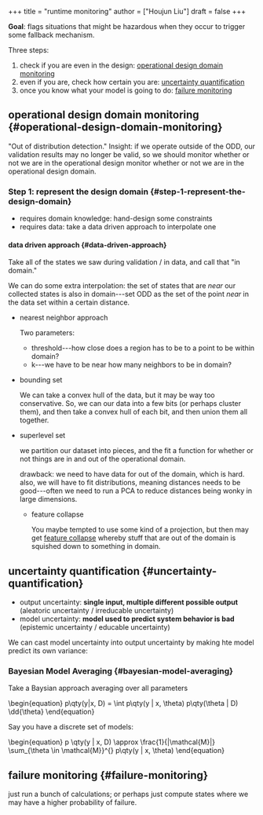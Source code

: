 +++
title = "runtime monitoring"
author = ["Houjun Liu"]
draft = false
+++

**Goal**: flags situations that might be hazardous when they occur to trigger some fallback mechanism.

Three steps:

1.  check if you are even in the design: [operational design domain monitoring](#operational-design-domain-monitoring)
2.  even if you are, check how certain you are: [uncertainty quantification](#uncertainty-quantification)
3.  once you know what your model is going to do: [failure monitoring](#failure-monitoring)


## operational design domain monitoring {#operational-design-domain-monitoring}

"Out of distribution detection." Insight: if we operate outside of the ODD, our validation results may no longer be valid, so we should monitor whether or not we are in the operational design monitor whether or not we are in the operational design domain.


### Step 1: represent the design domain {#step-1-represent-the-design-domain}

-   requires domain knowledge: hand-design some constraints
-   requires data: take a data driven approach to interpolate one


#### data driven approach {#data-driven-approach}

Take all of the states we saw during validation / in data, and call that "in domain."

We can do some extra interpolation: the set of states that are _near_ our collected states is also in domain---set ODD as the set of the point _near_ in the data set within a certain distance.

<!--list-separator-->

-  nearest neighbor approach

    Two parameters:

    -   threshold---how close does a region has to be to a point to be within domain?
    -   k---we have to be near how many neighbors to be in domain?

<!--list-separator-->

-  bounding set

    We can take a convex hull of the data, but it may be way too conservative. So, we can our data into a few bits (or perhaps cluster them), and then take a convex hull of each bit, and then union them all together.

<!--list-separator-->

-  superlevel set

    we partition our dataset into pieces, and the fit a function for whether or not things are in and out of the operational domain.

    drawback: we need to have data for out of the domain, which is hard. also, we will have to fit distributions, meaning distances needs to be good---often we need to run a PCA to reduce distances being wonky in large dimensions.

    <!--list-separator-->

    -  feature collapse

        You maybe tempted to use some kind of a projection, but then may get [feature collapse](#feature-collapse) whereby stuff that are out of the domain is squished down to something in domain.


## uncertainty quantification {#uncertainty-quantification}

-   output uncertainty: **single input, multiple different possible output** (aleatoric uncertainty / irreducable uncertainty)
-   model uncertainty: **model used to predict system behavior is bad** (epistemic uncertainty / educable uncertainty)

We can cast model uncertainty into output uncertainty by making hte model predict its own variance:


### Bayesian Model Averaging {#bayesian-model-averaging}

Take a Baysian approach averaging over all parameters

\begin{equation}
p\qty(y|x, D) = \int p\qty(y | x, \theta) p\qty(\theta | D) \dd{\theta}
\end{equation}

Say you have a discrete set of models:

\begin{equation}
p \qty(y | x, D) \approx \frac{1}{|\mathcal{M}|} \sum\_{\theta \in \mathcal{M}}^{} p\qty(y | x, \theta)
\end{equation}


## failure monitoring {#failure-monitoring}

just run a bunch of calculations; or perhaps just compute states where we may have a higher probability of failure.
